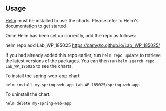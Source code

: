 ## Usage

[Helm](https://helm.sh) must be installed to use the charts.  Please refer to
Helm's [documentation](https://helm.sh/docs) to get started.

Once Helm has been set up correctly, add the repo as follows:

  helm repo add Lab_WP_185025 https://damyzo.github.io/Lab_WP_185025/

If you had already added this repo earlier, run `helm repo update` to retrieve
the latest versions of the packages.  You can then run `helm search repo
Lab_WP_185025` to see the charts.

To install the spring-web-app chart:

    helm install my-spring-web-app Lab_WP_185025/spring-web-app

To uninstall the chart:

    helm delete my-spring-web-app
